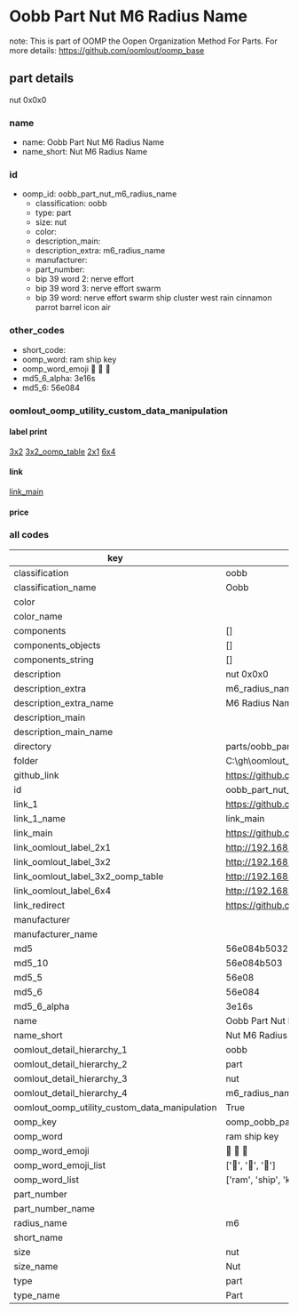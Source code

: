 # Oobb Part Nut M6 Radius Name  

note: This is part of OOMP the Oopen Organization Method For Parts. For more details: https://github.com/oomlout/oomp_base

##  part details
  



nut 0x0x0



### name
* name: Oobb Part Nut M6 Radius Name
* name_short: Nut M6 Radius Name
### id
* oomp_id: oobb_part_nut_m6_radius_name
  * classification: oobb
  * type: part
  * size: nut
  * color: 
  * description_main: 
  * description_extra: m6_radius_name
  * manufacturer: 
  * part_number: 
  * bip 39 word 2: nerve effort
  * bip 39 word 3: nerve effort swarm
  * bip 39 word: nerve effort swarm ship cluster west rain cinnamon parrot barrel icon air

### other_codes
* short_code: 
* oomp_word: ram ship key
* oomp_word_emoji :ram: :ship: :key:
* md5_6_alpha: 3e16s
* md5_6: 56e084






### oomlout_oomp_utility_custom_data_manipulation
#### label print
[3x2](http://192.168.1.245:1112/?label=oomp%203e16s)
[3x2_oomp_table](http://192.168.1.108:1112/?label=oomp%203e16s)
[2x1](http://192.168.1.242:1112/?label=oomp%203e16s)
[6x4](http://192.168.1.55:1112/?label=oomp%203e16s)    

#### link

[link_main](https://github.com/oomlout/oomlout_oobb_version_4_generated_parts/tree/main/navigation_oomp/oobb/part/nut//m6_radius_name/part)                              

#### price







### all codes 
| key | value |  
| --- | --- |  
| classification | oobb |  
| classification_name | Oobb |  
| color |  |  
| color_name |  |  
| components | [] |  
| components_objects | [] |  
| components_string | [] |  
| description | nut 0x0x0 |  
| description_extra | m6_radius_name |  
| description_extra_name | M6 Radius Name |  
| description_main |  |  
| description_main_name |  |  
| directory | parts/oobb_part_nut_m6_radius_name |  
| folder | C:\gh\oomlout_oobb_version_4_generated_parts\parts\oobb_part_nut_m6_radius_name |  
| github_link | https://github.com/oomlout/oomlout_oomp_part_src/tree/main/parts/oobb_part_nut_m6_radius_name |  
| id | oobb_part_nut_m6_radius_name |  
| link_1 | https://github.com/oomlout/oomlout_oobb_version_4_generated_parts/tree/main/navigation_oomp/oobb/part/nut//m6_radius_name/part |  
| link_1_name | link_main |  
| link_main | https://github.com/oomlout/oomlout_oobb_version_4_generated_parts/tree/main/navigation_oomp/oobb/part/nut//m6_radius_name/part |  
| link_oomlout_label_2x1 | http://192.168.1.242:1112/?label=oomp%203e16s |  
| link_oomlout_label_3x2 | http://192.168.1.245:1112/?label=oomp%203e16s |  
| link_oomlout_label_3x2_oomp_table | http://192.168.1.108:1112/?label=oomp%203e16s |  
| link_oomlout_label_6x4 | http://192.168.1.55:1112/?label=oomp%203e16s |  
| link_redirect | https://github.com/oomlout/oomlout_oobb_version_4_generated_parts/tree/main/parts/hardware_nut_m6 |  
| manufacturer |  |  
| manufacturer_name |  |  
| md5 | 56e084b503291623e5963c61b6d1aca3 |  
| md5_10 | 56e084b503 |  
| md5_5 | 56e08 |  
| md5_6 | 56e084 |  
| md5_6_alpha | 3e16s |  
| name | Oobb Part Nut M6 Radius Name |  
| name_short | Nut M6 Radius Name |  
| oomlout_detail_hierarchy_1 | oobb |  
| oomlout_detail_hierarchy_2 | part |  
| oomlout_detail_hierarchy_3 | nut |  
| oomlout_detail_hierarchy_4 | m6_radius_name |  
| oomlout_oomp_utility_custom_data_manipulation | True |  
| oomp_key | oomp_oobb_part_nut_m6_radius_name |  
| oomp_word | ram ship key |  
| oomp_word_emoji | :ram: :ship: :key: |  
| oomp_word_emoji_list | [':ram:', ':ship:', ':key:'] |  
| oomp_word_list | ['ram', 'ship', 'key'] |  
| part_number |  |  
| part_number_name |  |  
| radius_name | m6 |  
| short_name |  |  
| size | nut |  
| size_name | Nut |  
| type | part |  
| type_name | Part |  
